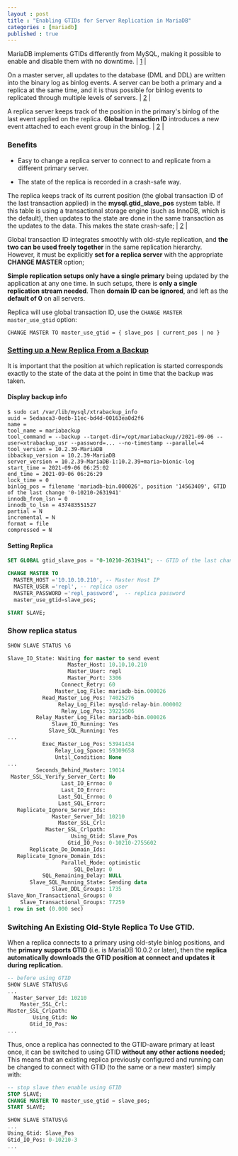 ```yaml
---
layout : post
title : "Enabling GTIDs for Server Replication in MariaDB"
categories : [mariadb]
published : true
---
```


MariaDB implements GTIDs differently from MySQL, making it possible to enable and disable them with no downtime. \| [1][1]  \|

On a master server, all updates to the database (DML and DDL) are written into the binary log as binlog events. A server can be both a primary and a replica at the same time, and it is thus possible for binlog events to replicated through multiple levels of servers. \| [2][2]  \|

 A replica server keeps track of the position in the primary's binlog of the last event applied on the replica. **Global transaction ID** introduces a new event attached to each event group in the binlog.  \| [2][2]  \|

### Benefits
 *   Easy to change a replica server to connect to and replicate from a different primary server.

 *  The state of the replica is recorded in a crash-safe way.

The replica keeps track of its current position (the global transaction ID of the last transaction applied) in the **mysql.gtid_slave_pos** system table.  If this table is using a transactional storage engine (such as InnoDB, which is the default), then updates to the state are done in the same transaction as the updates to the data. This makes the state crash-safe;  \| [2][2]  \|


Global transaction ID integrates smoothly with old-style replication, and **the two can be used freely together** in the same replication hierarchy.  However, it must be explicitly **set for a replica server** with the appropriate **CHANGE MASTER** option;

**Simple replication setups only have a single primary** being updated by the application at any one time. In such setups, there is **only a single replication stream needed**. Then **domain ID can be ignored**, and left as the **default of 0** on all servers.


Replica will use global transaction ID, use the `CHANGE MASTER` `master_use_gtid` option:

```
CHANGE MASTER TO master_use_gtid = { slave_pos | current_pos | no }
```


### [Setting up a New Replica From a Backup][3]

It is important that the position at which replication is started corresponds exactly to the state of the data at the point in time that the backup was taken.

#### Display backup info
```shell
$ sudo cat /var/lib/mysql/xtrabackup_info 
uuid = 5edaaca3-0edb-11ec-bd4d-00163ea0d2f6
name = 
tool_name = mariabackup
tool_command = --backup --target-dir=/opt/mariabackup//2021-09-06 --user=xtrabackup_usr --password=... --no-timestamp --parallel=4
tool_version = 10.2.39-MariaDB
ibbackup_version = 10.2.39-MariaDB
server_version = 10.2.39-MariaDB-1:10.2.39+maria~bionic-log
start_time = 2021-09-06 06:25:02
end_time = 2021-09-06 06:26:29
lock_time = 0
binlog_pos = filename 'mariadb-bin.000026', position '14563409', GTID of the last change '0-10210-2631941'
innodb_from_lsn = 0
innodb_to_lsn = 437483551527
partial = N
incremental = N
format = file
compressed = N

```

#### Setting Replica
```sql
SET GLOBAL gtid_slave_pos = "0-10210-2631941"; -- GTID of the last change

CHANGE MASTER TO 
  MASTER_HOST ='10.10.10.210', -- Master Host IP
  MASTER_USER ='repl', -- replica user
  MASTER_PASSWORD ='repl_password',  -- replica password
  master_use_gtid=slave_pos;

START SLAVE;
```

### Show replica status
```sql
SHOW SLAVE STATUS \G

Slave_IO_State: Waiting for master to send event
                   Master_Host: 10.10.10.210
                   Master_User: repl
                   Master_Port: 3306
                 Connect_Retry: 60
               Master_Log_File: mariadb-bin.000026
           Read_Master_Log_Pos: 74025276
                Relay_Log_File: mysqld-relay-bin.000002
                 Relay_Log_Pos: 39225506
         Relay_Master_Log_File: mariadb-bin.000026
              Slave_IO_Running: Yes
             Slave_SQL_Running: Yes
...
           Exec_Master_Log_Pos: 53941434
               Relay_Log_Space: 59309658
               Until_Condition: None
... 
         Seconds_Behind_Master: 19014
 Master_SSL_Verify_Server_Cert: No
                 Last_IO_Errno: 0
                 Last_IO_Error: 
                Last_SQL_Errno: 0
                Last_SQL_Error: 
   Replicate_Ignore_Server_Ids: 
              Master_Server_Id: 10210
                Master_SSL_Crl: 
            Master_SSL_Crlpath: 
                    Using_Gtid: Slave_Pos
                   Gtid_IO_Pos: 0-10210-2755602
       Replicate_Do_Domain_Ids: 
   Replicate_Ignore_Domain_Ids: 
                 Parallel_Mode: optimistic
                     SQL_Delay: 0
           SQL_Remaining_Delay: NULL
       Slave_SQL_Running_State: Sending data
              Slave_DDL_Groups: 1735
Slave_Non_Transactional_Groups: 0
    Slave_Transactional_Groups: 77259
1 row in set (0.000 sec)

```


### Switching An Existing Old-Style Replica To Use GTID.

When a replica connects to a primary using old-style binlog positions, and the **primary supports GTID** (i.e. is MariaDB 10.0.2 or later), then the **replica automatically downloads the GTID position at connect and updates it during replication.**

```sql
-- before using GTID
SHOW SLAVE STATUS\G
...
  Master_Server_Id: 10210
    Master_SSL_Crl:
Master_SSL_Crlpath:
        Using_Gtid: No
       Gtid_IO_Pos:
...
```

Thus, once a replica has connected to the GTID-aware primary at least once, it can be switched to using GTID **without any other actions needed;** This means that an existing replica previously configured and running can be changed to connect with GTID (to the same or a new master) simply with:

```sql
-- stop slave then enable using GTID
STOP SLAVE;
CHANGE MASTER TO master_use_gtid = slave_pos;
START SLAVE;

SHOW SLAVE STATUS\G
...
Using_Gtid: Slave_Pos
Gtid_IO_Pos: 0-10210-3
...
```

[1]: https://mariadb.com/resources/blog/enabling-gtids-for-server-replication-in-mariadb-server-10-2/ "Enabling GTIDs MariaDB"

[2]: https://mariadb.com/kb/en/gtid/#the-domain-id "Global Transaction ID"

[3]: https://mariadb.com/kb/en/gtid/#setting-up-a-new-replica-from-a-backup "Setting up a New Replica From a Backup"
